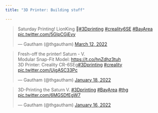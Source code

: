 ```yaml
---
title: "3D Printer: Building stuff"

---
```

<blockquote class="twitter-tweet"><p lang="en" dir="ltr">Saturday Printing! LionKing 🦁<a href="https://twitter.com/hashtag/3Dprinting?src=hash&amp;ref_src=twsrc%5Etfw">#3Dprinting</a> <a href="https://twitter.com/hashtag/creality6SE?src=hash&amp;ref_src=twsrc%5Etfw">#creality6SE</a> <a href="https://twitter.com/hashtag/BayArea?src=hash&amp;ref_src=twsrc%5Etfw">#BayArea</a> <a href="https://t.co/5GlpCGjEvy">pic.twitter.com/5GlpCGjEvy</a></p>&mdash; Gautham (@thgautham) <a href="https://twitter.com/thgautham/status/1502735459998330881?ref_src=twsrc%5Etfw">March 12, 2022</a></blockquote> <script async src="https://platform.twitter.com/widgets.js" charset="utf-8"></script>

<blockquote class="twitter-tweet"><p lang="en" dir="ltr">Fresh-off the printer! Saturn - V. <br>Modular Snap-Fit Model: <a href="https://t.co/hnZdhz3tuh">https://t.co/hnZdhz3tuh</a><br>3D Printer: Creality CR-6SEg<a href="https://twitter.com/hashtag/3Dprinting?src=hash&amp;ref_src=twsrc%5Etfw">#3Dprinting</a> <a href="https://twitter.com/hashtag/creality?src=hash&amp;ref_src=twsrc%5Etfw">#creality</a> <a href="https://t.co/UjgASC33Pc">pic.twitter.com/UjgASC33Pc</a></p>&mdash; Gautham (@thgautham) <a href="https://twitter.com/thgautham/status/1483309754466242562?ref_src=twsrc%5Etfw">January 18, 2022</a></blockquote> <script async src="https://platform.twitter.com/widgets.js" charset="utf-8"></script>

<blockquote class="twitter-tweet"><p lang="en" dir="ltr">3D-Printing the Saturn V. <a href="https://twitter.com/hashtag/3Dprinting?src=hash&amp;ref_src=twsrc%5Etfw">#3Dprinting</a> <a href="https://twitter.com/hashtag/BayArea?src=hash&amp;ref_src=twsrc%5Etfw">#BayArea</a> <a href="https://twitter.com/hashtag/thg?src=hash&amp;ref_src=twsrc%5Etfw">#thg</a> <a href="https://t.co/6MGSDfEgW7">pic.twitter.com/6MGSDfEgW7</a></p>&mdash; Gautham (@thgautham) <a href="https://twitter.com/thgautham/status/1482608202428473347?ref_src=twsrc%5Etfw">January 16, 2022</a></blockquote> <script async src="https://platform.twitter.com/widgets.js" charset="utf-8"></script>